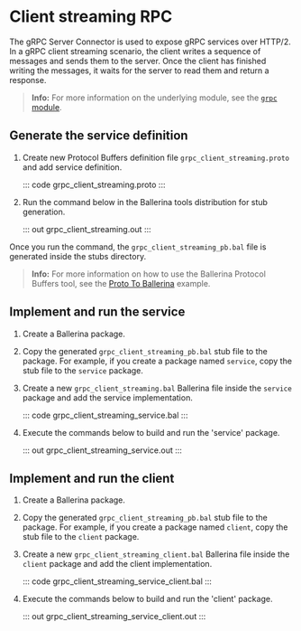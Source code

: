 # Client streaming RPC

The gRPC Server Connector is used to expose gRPC services over HTTP/2. In a gRPC client streaming scenario, the client writes a sequence of messages and sends them to the server. Once the client has finished writing the messages, it waits for the server to read them and return a response.

>**Info:** For more information on the underlying module, see the [`grpc` module](https://lib.ballerina.io/ballerina/grpc/latest/).

## Generate the service definition

1. Create new Protocol Buffers definition file `grpc_client_streaming.proto` and add service definition.

   ::: code grpc_client_streaming.proto :::

2. Run the command below in the Ballerina tools distribution for stub generation.

   ::: out grpc_client_streaming.out :::

Once you run the command, the `grpc_client_streaming_pb.bal` file is generated inside the stubs directory.

>**Info:** For more information on how to use the Ballerina Protocol Buffers tool, see the [Proto To Ballerina](https://ballerina.io/learn/by-example/proto-to-ballerina.html) example.

## Implement and run the service

1. Create a Ballerina package.
   
2. Copy the generated `grpc_client_streaming_pb.bal` stub file to the package. For example, if you create a package named `service`, copy the stub file to the `service` package.

3. Create a new `grpc_client_streaming.bal` Ballerina file inside the `service` package and add the service implementation.

   ::: code grpc_client_streaming_service.bal :::
   
4. Execute the commands below to build and run the 'service' package.

   ::: out grpc_client_streaming_service.out :::

## Implement and run the client

1. Create a Ballerina package.
   
2. Copy the generated `grpc_client_streaming_pb.bal` stub file to the package. For example, if you create a package named `client`, copy the stub file to the `client` package.

3. Create a new `grpc_client_streaming_client.bal` Ballerina file inside the `client` package and add the client implementation.

   ::: code grpc_client_streaming_service_client.bal :::
   
4. Execute the commands below to build and run the 'client' package.

   ::: out grpc_client_streaming_service_client.out :::